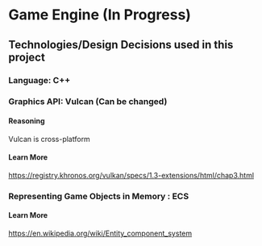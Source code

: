 # Game Engine (In Progress)

## Technologies/Design Decisions used in this project

### Language: C++

### Graphics API: Vulcan (Can be changed)

#### Reasoning

Vulcan is cross-platform

#### Learn More

https://registry.khronos.org/vulkan/specs/1.3-extensions/html/chap3.html

### Representing Game Objects in Memory : ECS

#### Learn More

https://en.wikipedia.org/wiki/Entity_component_system
